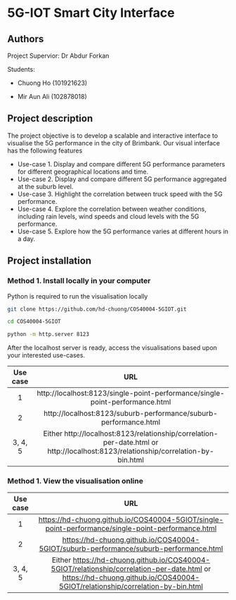 # 5G-IOT Smart City Interface

## Authors
Project Supervior: Dr Abdur Forkan

Students:

* Chuong Ho (101921623)

* Mir Aun Ali (102878018)

## Project description
The project objective is to develop a scalable and interactive interface to visualise the 5G performance in the city of Brimbank.
Our visual interface has the following features
* Use-case 1. Display and compare different 5G performance parameters for different geographical locations and time.
* Use-case 2. Display and compare different 5G performance aggregated at the suburb level.
* Use-case 3. Highlight the correlation between truck speed with the 5G performance.
* Use-case 4. Explore the correlation between weather conditions, including rain levels, wind speeds and cloud levels with the 5G performance.
* Use-case 5. Explore how the 5G performance varies at different hours in a day.

## Project installation
### Method 1. Install locally in your computer
Python is required to run the visualisation locally

```bash
git clone https://github.com/hd-chuong/COS40004-5GIOT.git

cd COS40004-5GIOT

python -m http.server 8123
```

After the localhost server is ready, access the visualisations based upon your interested use-cases.

| Use case | URL |
|:--------:|:---:|
| 1 | http://localhost:8123/single-point-performance/single-point-performance.html |
| 2 | http://localhost:8123/suburb-performance/suburb-performance.html |
| 3, 4, 5| Either http://localhost:8123/relationship/correlation-per-date.html or http://localhost:8123/relationship/correlation-by-bin.html|

### Method 1. View the visualisation online
| Use case | URL |
|:--------:|:---:|
| 1 | https://hd-chuong.github.io/COS40004-5GIOT/single-point-performance/single-point-performance.html |
| 2 | https://hd-chuong.github.io/COS40004-5GIOT/suburb-performance/suburb-performance.html |
| 3, 4, 5| Either https://hd-chuong.github.io/COS40004-5GIOT/relationship/correlation-per-date.html or https://hd-chuong.github.io/COS40004-5GIOT/relationship/correlation-by-bin.html|